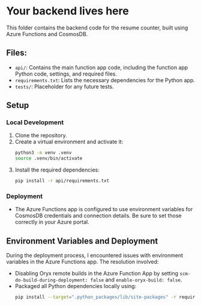 # Your backend lives here

This folder contains the backend code for the resume counter, built using Azure Functions and CosmosDB. 

## Files:
- `api/`: Contains the main function app code, including the function app Python code, settings, and required files.
- `requirements.txt`: Lists the necessary dependencies for the Python app.
- `tests/`: Placeholder for any future tests.

## Setup

### Local Development

1. Clone the repository.
2. Create a virtual environment and activate it:
    ```bash
    python3 -m venv .venv
    source .venv/bin/activate
    ```
3. Install the required dependencies:
    ```bash
    pip install -r api/requirements.txt
    ```

### Deployment
- The Azure Functions app is configured to use environment variables for CosmosDB credentials and connection details. Be sure to set those correctly in your Azure portal.

## Environment Variables and Deployment

During the deployment process, I encountered issues with environment variables in the Azure Functions app. The resolution involved:

- Disabling Oryx remote builds in the Azure Function App by setting `scm-do-build-during-deployment: false` and `enable-oryx-build: false`.
- Packaged all Python dependencies locally using:
  ```bash
  pip install --target=".python_packages/lib/site-packages" -r requirements.txt



